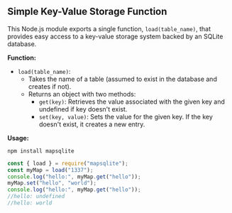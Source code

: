 ## Simple Key-Value Storage Function

This Node.js module exports a single function, `load(table_name)`, that provides easy access to a key-value storage system backed by an SQLite database.

**Function:**

- `load(table_name)`:
    - Takes the name of a table (assumed to exist in the database and creates if not).
    - Returns an object with two methods:
        - `get(key)`: Retrieves the value associated with the given key and undefined if key doesn't exist.
        - `set(key, value)`: Sets the value for the given key. If the key doesn't exist, it creates a new entry.

**Usage:**

`npm install mapsqlite`

```javascript
const { load } = require("mapsqlite");
const myMap = load("1337");
console.log("hello:", myMap.get("hello"));
myMap.set("hello", "world");
console.log("hello:", myMap.get("hello"));
//hello: undefined
//hello: world
```
